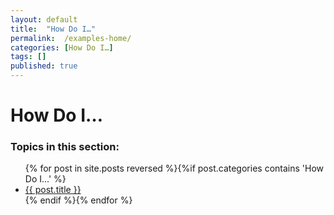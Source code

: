```yaml
---
layout: default
title:  "How Do I…"
permalink:  /examples-home/
categories: [How Do I…]
tags: []
published: true
---
```


<div data-type="part" class="hsecpart" data-hederis-type="hsecpart" id="examples-home" data-pi-attrs="id: examples-home" role="doc-part" data-author-name=" " data-book-title=" " title="How Do I&#x2026;"><h1 data-hederis-type="hblkchaptitle" class="hblkchaptitle" id="prZ7OMfWl">How Do I&#8230;</h1><h3>Topics in this section:</h3><ul class="">{% for post in site.posts reversed %}{%if post.categories contains 'How Do I&#8230;' %}<li class=""><a class="" href="{{ post.url }}">{{ post.title }}</a></li>{% endif %}{% endfor %}</ul></div>